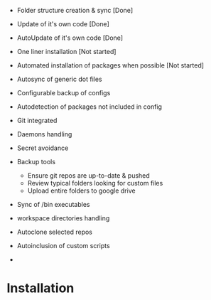- Folder structure creation & sync [Done]
- Update of it's own code [Done]
- AutoUpdate of it's own code [Done]
- One liner installation [Not started]
- Automated installation of packages when possible [Not started]

- Autosync of generic dot files
- Configurable backup of configs
- Autodetection of packages not included in config
- Git integrated
- Daemons handling
- Secret avoidance
- Backup tools
  - Ensure git repos are up-to-date & pushed
  - Review typical folders looking for custom files
  - Upload entire folders to google drive
- Sync of /bin executables
- workspace directories handling
- Autoclone selected repos
- Autoinclusion of custom scripts
-

# Installation

